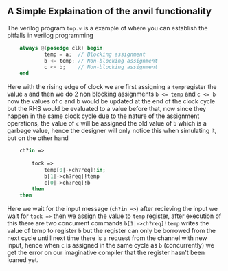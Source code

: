 ## A Simple Explaination of the anvil functionality

The verilog program `top.v` is a example of where you can establish the pitfalls in verilog programming

```verilog
    always @(posedge clk) begin
            temp = a;  // Blocking assignment
            b <= temp; // Non-blocking assignment
            c <= b;    // Non-blocking assignment
    end
```

Here with the rising edge of clock we are first assigning a `temp`register the value `a` and then we do 2 non blocking assignments `b <= temp` and `c <= b` now the values of c and b would be updated at  the end of the clock cycle but the RHS would be evaluated to a value before that, now since they happen in the same clock cycle due to the nature of the assignment operations, the value of `c` will be assigned the old value of `b` which is a garbage value, hence the designer will only notice this when simulating it, but on the other hand


```ocaml
    ch?in =>
         
        tock =>
            temp[0|->ch?req]!in;
            b[1|->ch?req]!temp
            c[0|->ch?req]!b
        then
    then
```

Here we wait for the input message (`ch?in =>`) after recieving the input we wait for  `tock =>` then we assign the value to `temp` register, after execution of this there are two concurrent commands `b[1|->ch?req]!temp` writes the value of temp to register `b`  but the register can only be borrowed from the next cycle untill next time there is a request from the channel with new input, hence when `c` is assigned in the same cycle as `b` (concurrently) we get the error on our imaginative compiler that the register hasn't been loaned yet.
